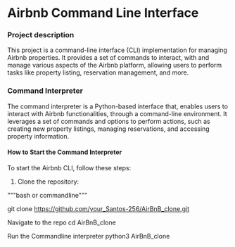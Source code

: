 # Airbnb Command Line Interface

### Project description

This project is a command-line interface (CLI) implementation
for managing Airbnb properties.
It provides a set of commands to interact,
with and manage various aspects of the Airbnb platform,
allowing users to perform tasks like property listing,
reservation management, and more.

### Command Interpreter

The command interpreter is a Python-based interface that,
enables users to interact with Airbnb functionalities,
through a command-line environment. 
It leverages a set of commands and options to perform actions,
such as creating new property listings, managing reservations,
and accessing property information.

#### How to Start the Command Interpreter

To start the Airbnb CLI, follow these steps:

1. Clone the repository:

"""bash or commandline"""

git clone https://github.com/your_Santos-256/AirBnB_clone.git

Navigate to the repo
cd AirBnB_clone

Run the Commandline interpreter
python3 AirBnB_clone

